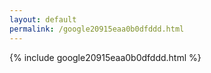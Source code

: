 ```yaml
---
layout: default
permalink: /google20915eaa0b0dfddd.html
---
```


{% include google20915eaa0b0dfddd.html %}